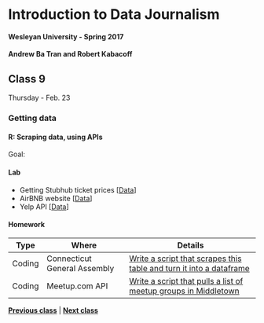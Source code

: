 # Introduction to Data Journalism
  
#### Wesleyan University - Spring 2017
  
**Andrew Ba Tran and Robert Kabacoff**
  
## Class 9
Thursday - Feb. 23
                             
### Getting data
                             
#### R: Scraping data, using APIs
                             
Goal: 
                             
#### Lab

* Getting Stubhub ticket prices [[Data](http://ozzieliu.com/2016/06/21/scraping-ticket-data-with-stubhub-api/)]
* AirBNB website [[Data](https://www.airbnb.com/s/Middletown--CT--United-States?guests=1&adults=1&children=0&infants=0&place_id=ChIJbxT3vWVK5okRZrhYOU95HGw&ss_id=qlfysne1&source=bb&page=1&s_tag=Qqh9Tvb9&allow_override%5B%5D=)]
* Yelp API [[Data](https://www.yelp.com/developers/documentation/v2/business)]

#### Homework
                          
|Type|Where|Details|
|---|---|---|
|Coding|Connecticut General Assembly|[Write a script that scrapes this table and turn it into a dataframe](https://www.cga.ct.gov/asp/menu/hlist.asp)|
|Coding|Meetup.com API|[Write a script that pulls a list of meetup groups in Middletown](https://www.meetup.com/meetup_api/)|
                   
**[Previous class](class8.md)** | **[Next class](class10.md)**
